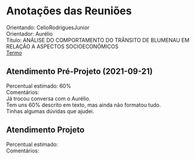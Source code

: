 # Anotações das Reuniões

Orientando: CelioRodriguesJunior  
Orientador: Aurélio  
Título: ANÁLISE DO COMPORTAMENTO DO TRÂNSITO DE BLUMENAU EM RELAÇÃO A ASPECTOS SOCIOECONÔMICOS  
[Termo](CelioRodriguesJunior_Termo.pdf "Termo")  

## Atendimento Pré-Projeto (2021-09-21)

Percentual estimado: 60%  
Comentários:  
Já trocou conversa com o Aurélio.  
Tem uns 60% descrito em texto, mas ainda não formatou tudo.  
Tinhas algumas dúvidas que ajudei.  

## Atendimento Projeto

Percentual estimado:  
Comentários:  
